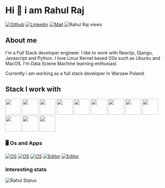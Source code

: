 

# Hi 👋 i am Rahul Raj

[![Github](https://img.shields.io/github/followers/iamrraj?label=Follow&style=social)](https://github.com/iamrraj)
[![Linkedin](https://img.shields.io/badge/-Rahul%20Raj-blue?style=flat-square&logo=linkedin&logoColor=white&link=https://www.linkedin.com/in/iamrraj/)](https://www.linkedin.com/in/iamrraj/)
[![Mail](https://img.shields.io/badge/-rajr97555@gmail.com-gray?style=flat-square&logo=gmail&logoColor=red&link=)](mailto:rajr97555@gmail.com)
![Rahul Raj views](https://gpvc.arturio.dev/iamrraj)



## About me 
I'm a Full Stack developer engineer. I like to work with Reactjs, Django, Javascript and Python. I love Linux Kernel based OSs such as Ubuntu and MacOS.
I'm Data Sciene Machine learning  enthusiast.

Currently i am working as a full stack developer In Warsaw Poland.


## Stack I work with

<code><img height="50" src="https://www.vectorlogo.zone/logos/python/python-ar21.svg"></code>
<code><img height="50" src="https://www.vectorlogo.zone/logos/djangoproject/djangoproject-ar21.svg"></code>
<code><img height="50" src="https://www.vectorlogo.zone/logos/reactjs/reactjs-ar21.svg"></code>
<code><img height="50" src="https://www.vectorlogo.zone/logos/javascript/javascript-ar21.svg"></code>
<code><img height="50" src="https://www.vectorlogo.zone/logos/json/json-ar21.svg"></code>
<code><img height="50" src="https://www.vectorlogo.zone/logos/php/php-horizontal.svg"></code>
<code><img height="50" src="https://www.vectorlogo.zone/logos/postgresql/postgresql-horizontal.svg"></code>
<code><img height="50" src="https://www.vectorlogo.zone/logos/mysql/mysql-horizontal.svg"></code>
<code><img height="50" src="https://www.vectorlogo.zone/logos/github/github-ar21.svg"></code>
<code><img height="50" src="https://www.vectorlogo.zone/logos/getpostman/getpostman-ar21.svg"></code>
<code><img height="50" src="https://www.vectorlogo.zone/logos/git-scm/git-scm-ar21.svg"></code>
<code><img height="50" src="https://www.vectorlogo.zone/logos/ubuntu/ubuntu-ar21.svg"></code>



### 🖥 Os and Apps
[![OS](https://img.shields.io/badge/OS-Linux-informational?style=flat-square&logo=linux&logoColor=white)](https://en.wikipedia.org/wiki/Linux)
[![OS](https://img.shields.io/badge/OS-Windows-informational?style=flat-square&logo=windows&logoColor=blue)](https://en.wikipedia.org/wiki/Windows)
[![OS](https://img.shields.io/badge/OS-macOS-informational?style=flat-square&logo=apple&logoColor=white)](https://en.wikipedia.org/wiki/MacOS)
[![Editor](https://img.shields.io/badge/Editor-VSCode-blue?style=flat-square&logo=visual-studio-code&logoColor=white)](https://code.visualstudio.com/)
[![Editor](https://img.shields.io/badge/Editor-sublime-text?style=flat-square&logo=sublime-text&logoColor=white)](https://sublimetext.com/)



### Interesting stats

![Rahul Status](https://github-readme-stats.vercel.app/api?username=iamrraj&show_icons=true)
